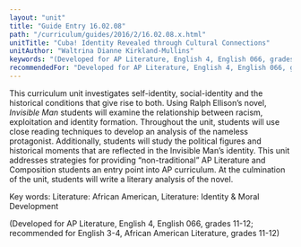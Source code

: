 ```yaml
---
layout: "unit"
title: "Guide Entry 16.02.08"
path: "/curriculum/guides/2016/2/16.02.08.x.html"
unitTitle: "Cuba! Identity Revealed through Cultural Connections"
unitAuthor: "Waltrina Dianne Kirkland-Mullins"
keywords: "(Developed for AP Literature, English 4, English 066, grades 11-12; recommended for English 3-4, African American Literature, grades 11-12)"
recommendedFor: "Developed for AP Literature, English 4, English 066, grades 11-12; recommended for English 3-4, African American Literature, grades 11-12"
---
```

<main>
<p>
This curriculum unit investigates self-identity, social-identity and the historical conditions that give rise to both. Using Ralph Ellison’s novel,
<em>
Invisible Man
</em>
students will examine the relationship between racism, exploitation and identity formation. Throughout the unit, students will use close reading techniques to develop an analysis of the nameless protagonist. Additionally, students will study the political figures and historical moments that are reflected in the Invisible Man’s identity. This unit addresses strategies for providing “non-traditional” AP Literature and Composition students an entry point into AP curriculum. At the culmination of the unit, students will write a literary analysis of the novel.
</p>
<p>
Key words: Literature: African American, Literature: Identity &amp; Moral Development
</p>
<p>
(Developed for AP Literature, English 4, English 066, grades 11-12; recommended for English 3-4, African American Literature, grades 11-12)
</p>
</main>